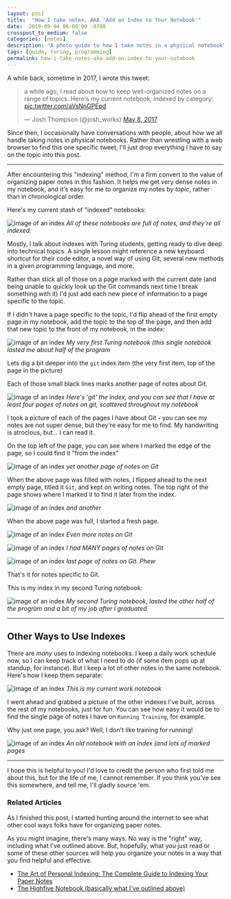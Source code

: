 ```yaml
---
layout: post
title:  "How I take notes, AKA 'Add an Index to Your Notebook'"
date:  2019-09-04 06:00:00 -0700
crosspost_to_medium: false
categories: [notes]
description: "A photo guide to how I take notes in a physical notebook"
tags: [guide, turing, programming]
permalink: how-i-take-notes-aka-add-an-index-to-your-notebook
---
```


A while back, sometime in 2017, I wrote this tweet:

<blockquote class="twitter-tweet"><p lang="en" dir="ltr">a while ago, I read about how to keep well-organized notes on a range of topics. Here&#39;s my current notebook, indexed by category: <a href="https://t.co/aVsNnGPEpd">pic.twitter.com/aVsNnGPEpd</a></p>&mdash; Josh Thompson (@josh_works) <a href="https://twitter.com/josh_works/status/861410702053048321?ref_src=twsrc%5Etfw">May 8, 2017</a></blockquote> <script async src="https://platform.twitter.com/widgets.js" charset="utf-8"></script> 

Since then, I occasionally have conversations with people, about how we all handle taking notes in physical notebooks. Rather than wrestling with a web browser to find this one specific tweet, I'll just drop everything I have to say on the topic into this post. 

-------------------------------

After encountering this "indexing" method, I'm a firm convert to the value of organizing paper notes in this fashion. It helps me get very dense notes in my notebook, and it's easy for me to organize my notes by _topic_, rather than in chronological order. 

Here's my current stash of "indexed" notebooks:

![image of an index](/images/2019-08-25-index-06.jpg)
_All of these notebooks are full of notes, and they're all indexed._

Mostly, I talk about indexes with Turing students, getting ready to dive deep into technical topics. A single lesson might reference a new keyboard shortcut for their code editor, a novel way of using Git, several new methods in a given programming language, and more. 

Rather than stick all of those on a page marked with the current date (and being unable to quickly look up the Git commands next time I break something with it) I'd just add each new piece of information to a page specific to the topic. 

If I didn't have a page specific to the topic, I'd flip ahead of the first empty page in my notebook, add the topic to the top of the page, and then add that new topic to the front of my notebook, in the index:

![image of an index](/images/2019-08-25-index-04.jpg)
_My very first Turing notebook (this single notebook lasted me about half of the program_
  
Lets dig a bit deeper into the `git` index item (the very first item, top of the page in the picture)
  
Each of those small black lines marks another page of notes about Git. 

![image of an index](/images/2019-08-25-index-09.jpg)
_Here's 'git' the index, and you can see that I have at least four pages of notes on git, scattered throughout my notebook_
<!--more-->

I took a picture of each of the pages I have about Git - you can see my notes are not super dense, but they're easy for me to find. My handwriting is atrocious, but... I can read it. 

On the top left of the page, you can see where I marked the edge of the page, so I could find it "from the index"

![image of an index](/images/2019-08-25-index-10.jpg)
_yet another page of notes on Git_

When the above page was filled with notes, I flipped ahead to the next empty page, titled it `Git`, and kept on writing notes. The top right of the page shows where I marked it to find it later from the index. 

![image of an index](/images/2019-08-25-index-12.jpg)
_and another_

When the above page was full, I started a fresh page. 

![image of an index](/images/2019-08-25-index-07.jpg)
_Even more notes on Git_

![image of an index](/images/2019-08-25-index-08.jpg)
_I had MANY pages of notes on Git_


![image of an index](/images/2019-08-25-index-13.jpg)
_last page of notes on Git. Phew_

That's it for notes specific to Git. 

This is my index in my second Turing notebook:
  
![image of an index](/images/2019-08-25-index-05.jpg)
_My second Turing notebook, lasted the other half of the program and a bit of my job after I graduated_


-------------------------------------------

## Other Ways to Use Indexes

There are _many_ uses to indexing notebooks. I keep a daily work schedule now, so I can keep track of what I need to do (if some item pops up at standup, for instance). But I keep a lot of other notes in the same notebook. Here's how I keep them separate:

![image of an index](/images/2019-08-25-index-01.jpg)
_This is my current work notebook_

I went ahead and grabbed a picture of the other indexes I've built, across the rest of my notebooks, just for fun. You can see how easy it would be to find the single page of notes I have on `Running Training`, for example. 

Why just one page, you ask? Well, I don't like training for running!

![image of an index](/images/2019-08-25-index-02.jpg)
_An old notebook with an index (and lots of marked pages_
  

---------------------------

I hope this is helpful to you! I'd love to credit the person who first told me about this, but for the life of me, I cannot remember. If you think you've see this somewhere, and tell me, I'll gladly source 'em.

### Related Articles

As I finished this post, I started hunting around the internet to see what other cool ways folks have for organizing paper notes.

As you might imagine, there's many ways. No way is the "right" way, including what I've outlined above. But, hopefully, what you just read or some of these other sources will help you organize your notes in a way that you find helpful and effective.

- [The Art of Personal Indexing: The Complete Guide to Indexing Your Paper Notes](https://thetechnicalgeekery.com/2013/06/the-complete-guide-to-indexing-your-paper-notes/)
- [The Highfive Notebook (basically what I've outlined above)](http://www.highfivehq.com/)

